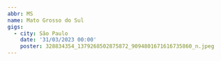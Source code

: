 ```yaml
---
abbr: MS
name: Mato Grosso do Sul
gigs:
  - city: São Paulo
    date: '31/03/2023 00:00'
    poster: 328834354_1379268502875872_9094801671616735860_n.jpeg
---
```


